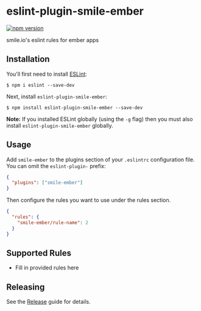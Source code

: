 eslint-plugin-smile-ember
==============================================================================

[![npm version](https://badge.fury.io/js/eslint-plugin-smile-ember.svg)](https://badge.fury.io/js/eslint-plugin-smile-ember)

smile.io&#39;s eslint rules for ember apps

Installation
------------------------------------------------------------------------------

You'll first need to install [ESLint](http://eslint.org):

```
$ npm i eslint --save-dev
```

Next, install `eslint-plugin-smile-ember`:

```
$ npm install eslint-plugin-smile-ember --save-dev
```

**Note:** If you installed ESLint globally (using the `-g` flag) then you must also install `eslint-plugin-smile-ember` globally.


Usage
------------------------------------------------------------------------------

Add `smile-ember` to the plugins section of your `.eslintrc` configuration file. You can omit the `eslint-plugin-` prefix:

```json
{
  "plugins": ["smile-ember"]
}
```

Then configure the rules you want to use under the rules section.

```json
{
  "rules": {
    "smile-ember/rule-name": 2
  }
}
```


Supported Rules
------------------------------------------------------------------------------

- Fill in provided rules here
 

Releasing
------------------------------------------------------------------------------

See the [Release](RELEASE.md) guide for details.
